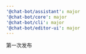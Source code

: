 ```yaml
---
'@chat-bot/assistant': major
'@chat-bot/core': major
'@chat-bot/cli': major
'@chat-bot/editor-ui': major
---
```


第一次发布
